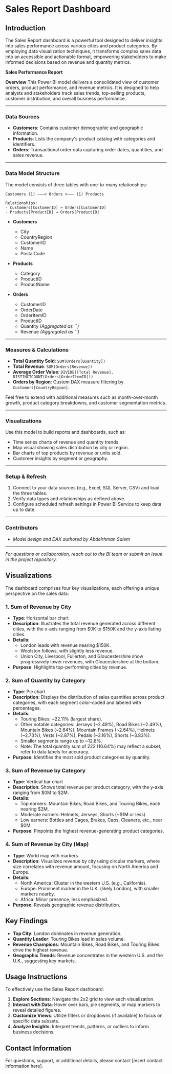 # Sales Report Dashboard

## Introduction

The Sales Report dashboard is a powerful tool designed to deliver insights into sales performance across various cities and product categories. By employing data visualization techniques, it transforms complex sales data into an accessible and actionable format, empowering stakeholders to make informed decisions based on revenue and quantity metrics.

**Sales Performance Report**

**Overview** This Power BI model delivers a consolidated view of customer orders, product performance, and revenue metrics. It is designed to help analysts and stakeholders track sales trends, top-selling products, customer distribution, and overall business performance.

---

### Data Sources

* **Customers**: Contains customer demographic and geographic information.
* **Products**: Lists the company's product catalog with categories and identifiers.
* **Orders**: Transactional order data capturing order dates, quantities, and sales revenue.

---

### Data Model Structure

The model consists of three tables with one-to-many relationships:

```text
Customers (1) ———< Orders >——— (1) Products
                 
Relationships:
- Customers[CustomerID] → Orders[CustomerID]
- Products[ProductID] → Orders[ProductID]
```

* **Customers**

  * City
  * CountryRegion
  * CustomerID
  * Name
  * PostalCode

* **Products**

  * Category
  * ProductID
  * ProductName

* **Orders**

  * CustomerID
  * OrderDate
  * OrderItemID
  * ProductID
  * Quantity   *(Aggregated as ****\`\`****)*
  * Revenue    *(Aggregated as ****\`\`****)*

---

### Measures & Calculations

* **Total Quantity Sold**: `SUM(Orders[Quantity])`
* **Total Revenue**: `SUM(Orders[Revenue])`
* **Average Order Value**: `DIVIDE([Total Revenue], DISTINCTCOUNT(Orders[OrderItemID]))`
* **Orders by Region**: Custom DAX measure filtering by `Customers[CountryRegion]`.

Feel free to extend with additional measures such as month-over-month growth, product category breakdowns, and customer segmentation metrics.

---

### Visualizations

Use this model to build reports and dashboards, such as:

* Time series charts of revenue and quantity trends.
* Map visual showing sales distribution by city or region.
* Bar charts of top products by revenue or units sold.
* Customer insights by segment or geography.

---

### Setup & Refresh

1. Connect to your data sources (e.g., Excel, SQL Server, CSV) and load the three tables.
2. Verify data types and relationships as defined above.
3. Configure scheduled refresh settings in Power BI Service to keep data up to date.

---

### Contributors

* *Model design and DAX authored by Abdelrhman Salem*

---

*For questions or collaboration, reach out to the BI team or submit an issue in the project repository.*

## Visualizations

The dashboard comprises four key visualizations, each offering a unique perspective on the sales data:

### 1. Sum of Revenue by City
- **Type**: Horizontal bar chart
- **Description**: Illustrates the total revenue generated across different cities, with the x-axis ranging from $0K to $150K and the y-axis listing cities.
- **Details**: 
  - London leads with revenue nearing $150K.
  - Woolston follows, with slightly less revenue.
  - Union City, Liverpool, Fullerton, and Gloucestershire show progressively lower revenues, with Gloucestershire at the bottom.
- **Purpose**: Highlights top-performing cities by revenue.

### 2. Sum of Quantity by Category
- **Type**: Pie chart
- **Description**: Displays the distribution of sales quantities across product categories, with each segment color-coded and labeled with percentages.
- **Details**: 
  - Touring Bikes: ~22.11% (largest share).
  - Other notable categories: Jerseys (~2.49%), Road Bikes (~2.49%), Mountain Bikes (~2.64%), Mountain Frames (~2.64%), Helmets (~2.73%), Vests (~2.87%), Pedals (~3.16%), Shorts (~3.83%).
  - Smaller segments range up to ~12.8%.
  - Note: The total quantity sum of 222 (10.64%) may reflect a subset; refer to data labels for accuracy.
- **Purpose**: Identifies the most sold product categories by quantity.

### 3. Sum of Revenue by Category
- **Type**: Vertical bar chart
- **Description**: Shows total revenue per product category, with the y-axis ranging from $0M to $2M.
- **Details**: 
  - Top earners: Mountain Bikes, Road Bikes, and Touring Bikes, each nearing $2M.
  - Moderate earners: Helmets, Jerseys, Shorts (~$1M or less).
  - Low earners: Bottles and Cages, Brakes, Caps, Cleaners, etc., near $0M.
- **Purpose**: Pinpoints the highest revenue-generating product categories.

### 4. Sum of Revenue by City (Map)
- **Type**: World map with markers
- **Description**: Visualizes revenue by city using circular markers, where size correlates with revenue amount, focusing on North America and Europe.
- **Details**: 
  - North America: Cluster in the western U.S. (e.g., California).
  - Europe: Prominent marker in the U.K. (likely London), with smaller markers nearby.
  - Africa: Minor presence, less emphasized.
- **Purpose**: Reveals geographic revenue distribution.

## Key Findings

- **Top City**: London dominates in revenue generation.
- **Quantity Leader**: Touring Bikes lead in sales volume.
- **Revenue Champions**: Mountain Bikes, Road Bikes, and Touring Bikes drive the highest revenue.
- **Geographic Trends**: Revenue concentrates in the western U.S. and the U.K., suggesting key markets.

## Usage Instructions

To effectively use the Sales Report dashboard:

1. **Explore Sections**: Navigate the 2x2 grid to view each visualization.
2. **Interact with Data**: Hover over bars, pie segments, or map markers to reveal detailed figures.
3. **Customize Views**: Utilize filters or dropdowns (if available) to focus on specific data subsets.
4. **Analyze Insights**: Interpret trends, patterns, or outliers to inform business decisions.

## Contact Information

For questions, support, or additional details, please contact [insert contact information here].
